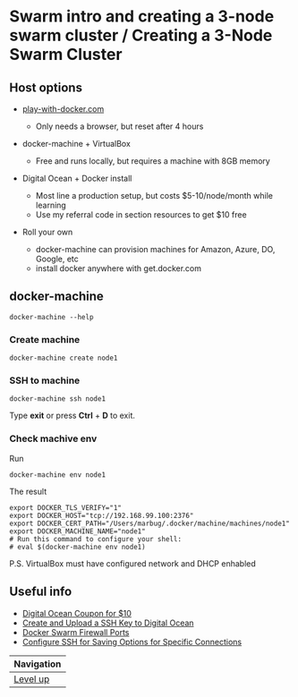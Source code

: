 # Swarm intro and creating a 3-node swarm cluster / Creating a 3-Node Swarm Cluster #

## Host options ##

* [play-with-docker.com](https://play-with-docker.com/)

    * Only needs a browser, but reset after 4 hours
    
* docker-machine + VirtualBox

    * Free and runs locally, but requires a machine with 8GB memory
    
* Digital Ocean + Docker install

    * Most line a production setup, but costs $5-10/node/month while learning
    * Use my referral code in section resources to get $10 free
    
* Roll your own

    * docker-machine can provision machines for Amazon, Azure, DO, Google, etc
    * install docker anywhere with get.docker.com
    
## docker-machine ##

    docker-machine --help
    
### Create machine ###

    docker-machine create node1

### SSH to machine ###
    
    docker-machine ssh node1

Type **exit** or press **Ctrl** + **D** to exit.

### Check machive env ###

Run

    docker-machine env node1

The result

    export DOCKER_TLS_VERIFY="1"
    export DOCKER_HOST="tcp://192.168.99.100:2376"
    export DOCKER_CERT_PATH="/Users/marbug/.docker/machine/machines/node1"
    export DOCKER_MACHINE_NAME="node1"
    # Run this command to configure your shell: 
    # eval $(docker-machine env node1)
    
P.S. VirtualBox must have configured network and DHCP enhabled        

## Useful info ##

* [Digital Ocean Coupon for $10](...)
* [Create and Upload a SSH Key to Digital Ocean](https://www.digitalocean.com/community/tutorials/how-to-use-ssh-keys-with-digitalocean-droplets)
* [Docker Swarm Firewall Ports](https://www.bretfisher.com/docker-swarm-firewall-ports/)
* [Configure SSH for Saving Options for Specific Connections](https://www.digitalocean.com/community/tutorials/how-to-configure-custom-connection-options-for-your-ssh-client)

| Navigation               |
| ------------------------ |
| [Level up](../README.md) |
